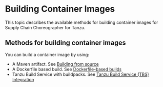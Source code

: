 # Building Container Images

This topic describes the available methods for building container images for Supply Chain Choreographer for Tanzu.

## <a id='cont-img'></a> Methods for building container images

You can build a container image by using:

- A Maven artifact. See [Building from source](building-from-source.hbs.md)
- A Dockerfile based build. See [Dockerfile-based builds](dockerfile-based-builds.hbs.md)
- Tanzu Build Service with buildpacks. See [Tanzu Build Service (TBS) Integration](tbs.hbs.md)
